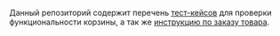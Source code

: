 Данный репозиторий содержит перечень [тест-кейсов](https://github.com/AiratValeev/mvideo/blob/master/case.md) для проверки функциональности корзины, а так же [инструкцию по заказу товара](https://github.com/AiratValeev/mvideo/blob/master/proc.md).

